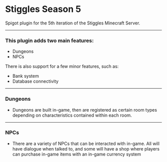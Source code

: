 # Stiggles Season 5
Spigot plugin for the 5th iteration of the Stiggles Minecraft Server.
_______________________________________________

### This plugin adds two main features:
- Dungeons
- NPCs

There is also support for a few minor features, such as:
- Bank system
- Database connectivity
________
### Dungeons
- Dungeons are built in-game, then are registered as certain room types
  depending on characteristics contained within each room.
  
________
### NPCs
- There are a variety of NPCs that can be interacted with in-game. All
  will have dialogue when talked to, and some will have a shop where
  players can purchase in-game items with an in-game currency system
